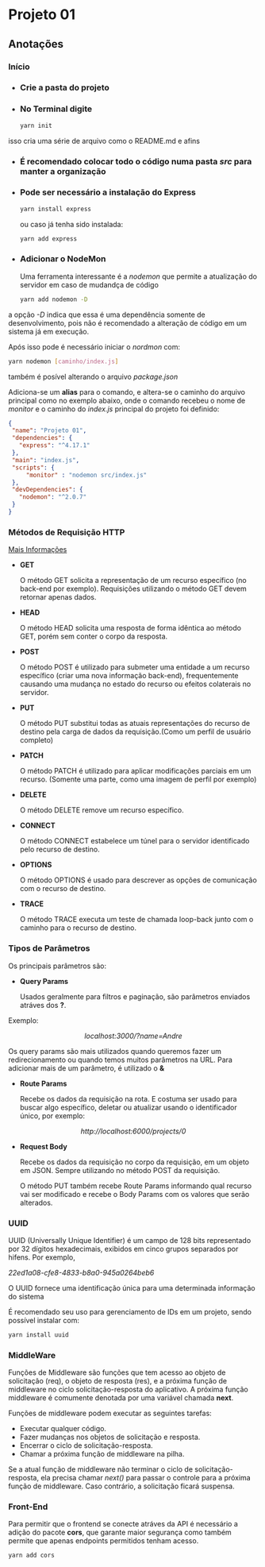 # Projeto 01

## Anotações

### Início

* ### Crie a pasta do projeto

* ### No Terminal digite

   ```bash
   yarn init
   ```

 isso cria uma série de arquivo como o README.md e afins

* ### É recomendado colocar todo o código numa pasta _src_ para manter a organização

* ### Pode ser necessário a instalação do Express

   ```bash
   yarn install express
   ```

   ou caso já tenha sido instalada:

   ```bash
   yarn add express
   ```

* ### Adicionar o NodeMon

  Uma ferramenta interessante é a _nodemon_ que permite a atualização do
  servidor em caso de mudandça de código

   ```bash
   yarn add nodemon -D
   ```

 a opção _-D_ indica que essa é uma dependência somente de desenvolvimento,
 pois não é recomendado a alteração de código em um sistema já em execução.

 Após isso pode é necessário iniciar o _nordmon_ com:

   ```bash
   yarn nodemon [caminho/index.js]
   ```

   também é posível alterando o arquivo _package.json_

Adiciona-se um **alias** para o comando, e altera-se o caminho do arquivo 
principal como no exemplo abaixo, onde o comando recebeu o nome de _monitor_ 
e o caminho do _index.js_ principal do projeto foi definido:

 ```json
 {
  "name": "Projeto 01",
  "dependencies": {
    "express": "^4.17.1"
  },
  "main": "index.js",
  "scripts": {
      "monitor" : "nodemon src/index.js" 
  },
  "devDependencies": {
    "nodemon": "^2.0.7"
  }
}
```

### Métodos de Requisição HTTP

[Mais Informações](https://developer.mozilla.org/pt-BR/docs/Web/HTTP/Methods)

* **GET**
  
    O método GET solicita a representação de um recurso específico (no back-end
    por exemplo). Requisições utilizando o método GET devem retornar apenas dados.

* **HEAD**
  
     O método HEAD solicita uma resposta de forma idêntica ao método GET, porém
     sem conter o corpo da resposta.

* **POST**

    O método POST é utilizado para submeter uma entidade a um recurso específico
    (criar uma nova informação back-end), frequentemente causando uma mudança no
    estado do recurso ou efeitos colaterais no servidor.

* **PUT**

    O método PUT substitui todas as atuais representações do recurso de destino
    pela carga de dados da requisição.(Como um perfil de usuário completo)

* **PATCH**

    O método PATCH é utilizado para aplicar modificações parciais em um recurso.
    (Somente uma parte, como uma imagem de perfil por exemplo)

* **DELETE**

    O método DELETE remove um recurso específico.

* **CONNECT**

    O método CONNECT estabelece um túnel para o servidor identificado pelo
    recurso de destino.

* **OPTIONS**

    O método OPTIONS é usado para descrever as opções de comunicação com o
    recurso de destino.

* **TRACE**

    O método TRACE executa um teste de chamada loop-back junto com o caminho
    para o recurso de destino.

### Tipos de Parâmetros

Os principais parâmetros são:

* **Query Params**

    Usados geralmente para filtros e paginação, são parâmetros enviados
    atráves dos **?**.

Exemplo:

<p  style="text-align: center"><i>
localhost:3000/?name=Andre</i>
</p>

Os query params são mais utilizados quando queremos fazer um redirecionamento
ou quando temos muitos parâmetros na URL. Para adicionar mais de um parâmetro,
é utilizado o **&**

* **Route Params**

    Recebe os dados da requisição na rota. E costuma ser usado para buscar algo
    específico, deletar ou atualizar usando o identificador único, por exemplo:

<p style="text-align:center"><i>
http://localhost:6000/projects/0
</i>
</p> 

* **Request Body**

    Recebe os dados da requisição no corpo da requisição, em um objeto em JSON.
    Sempre utilizando no método POST da requisição.

    O método PUT também recebe Route Params informando qual recurso vai ser
    modificado e recebe o Body Params com os valores que serão alterados.


### UUID

 UUID (Universally Unique Identifier) é um campo de 128 bits representado por
 32 dígitos hexadecimais, exibidos em cinco grupos separados por hifens. Por exemplo,

_22ed1a08-cfe8-4833-b8a0-945a0264beb6_

O UUID fornece uma identificação única para uma determinada informação do sistema

É recomendado seu uso para gerenciamento de IDs em um projeto, sendo possível
instalar com:

```bash
yarn install uuid
```

### MiddleWare

Funções de Middleware são funções que tem acesso ao objeto de solicitação (req),
o objeto de resposta (res), e a próxima função de middleware no ciclo
solicitação-resposta do aplicativo. A próxima função middleware é comumente
denotada por uma variável chamada **next**.

Funções de middleware podem executar as seguintes tarefas:

* Executar qualquer código.
* Fazer mudanças nos objetos de solicitação e resposta.
* Encerrar o ciclo de solicitação-resposta.
* Chamar a próxima função de middleware na pilha.

Se a atual função de middleware não terminar o ciclo de solicitação-resposta,
ela precisa chamar _next()_ para passar o controle para a próxima função de
middleware. Caso contrário, a solicitação ficará suspensa.

### Front-End

Para permitir que o frontend se conecte atráves da API é necessário a
adição do pacote **cors**, que garante maior segurança como também permite que
apenas endpoints permitidos tenham acesso.

```bash
yarn add cors
```
